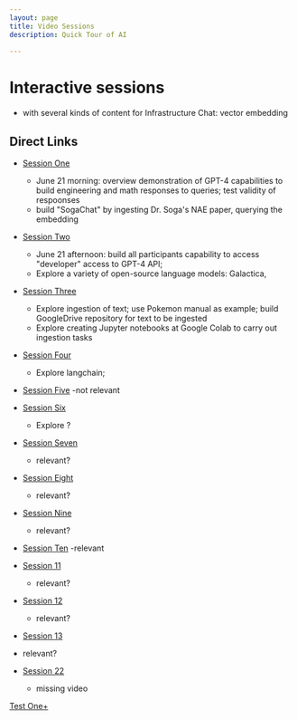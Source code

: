 ```yaml
---
layout: page
title: Video Sessions
description: Quick Tour of AI
    
---
```






# Interactive sessions
- with several kinds of content for Infrastructure Chat: vector embedding

## Direct Links

- [Session One](lecture/ses01-ju21wam.md)
    - June 21 morning: overview demonstration of GPT-4 capabilities to build engineering and math responses to queries; test validity of respoonses
    - build "SogaChat" by ingesting Dr. Soga's NAE paper, querying the embedding

- [Session Two](lecture/ses2-ju21wpm.md)
  - June 21 afternoon: build all participants capability to access "developer" access to GPT-4 API;
  - Explore a variety of open-source language models: Galactica, 

- [Session Three](lecture/ses3-ju22tham.md)
    - Explore ingestion of text; use Pokemon manual as example; build GoogleDrive repository for text to be ingested
    - Explore creating Jupyter notebooks at Google Colab to carry out ingestion tasks

- [Session Four](lecture/ses4ju22thpm.md)
    - Explore langchain; 

- [Session Five](lecture/ses5-June27-Tu-morn-LBL.md)
    -not relevant

- [Session Six](lecture/ses6-June27-Tu-aft-DT.md)
    - Explore ?
- [Session Seven](lecture/ses7-Ju28Wam-CSI.md)
    - relevant?
- [Session Eight](lecture/ses8-Ju28wpmS.md)
    - relevant?
- [Session Nine](lecture/ses9-Ju29Tham.md)
    - relevant?

- [Session Ten](lecture/ses10ju29thpm.md)
    -relevant
- [Session 11](lecture/ses11-July5-Wed-morn-DR.md)
    - relevant?
- [Session 12](lecture/ses12-July5-Wed-aft-DR.md)
    - relevant?
- [Session 13](lecture/ses13-July6-Thursday-aft-DR.md)
- relevant?

- [Session 22](lecture/ses22-July18-Tuesaft.md)
    - missing video





[Test One+](_ecture/ses01-ju21wam)

